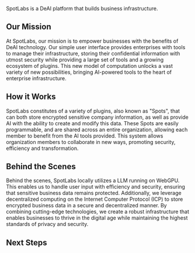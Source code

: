 SpotLabs is a DeAI platform that builds business infrastructure.

## Our Mission

At SpotLabs, our mission is to empower businesses with the benefits of DeAI technology. Our simple user interface provides enterprises with tools to manage their infrastructure, storing their confidential information with utmost security while providing a large set of tools and a growing ecosystem of plugins. This new model of computation unlocks a vast variety of new possibilities, bringing AI-powered tools to the heart of enterprise infrastructure.

## How it Works

SpotLabs constitutes of a variety of plugins, also known as "Spots", that can both store encrypted sensitive company information, as well as provide AI with the ability to create and modify this data. These Spots are easily programmable, and are shared across an entire organization, allowing each member to benefit from the AI tools provided. This system allows organization members to collaborate in new ways, promoting security, efficiency and transformation. 

## Behind the Scenes

Behind the scenes, SpotLabs locally utilizes a LLM running on WebGPU. This enables us to handle user input with efficiency and security, ensuring that sensitive business data remains  protected. Additionally, we leverage decentralized computing on the Internet Computer Protocol (ICP) to store encrypted business data in a secure and decentralized manner. By combining cutting-edge technologies, we create a robust infrastructure that enables businesses to thrive in the digital age while maintaining the highest standards of privacy and security.

## Next Steps
